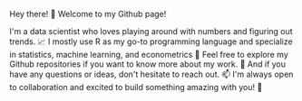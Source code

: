 Hey there! 👋 Welcome to my Github page! 

I'm a data scientist who loves playing around with numbers and figuring out trends. 📈
I mostly use R as my go-to programming language and specialize in statistics, machine learning, and econometrics 👷
Feel free to explore my Github repositories if you want to know more about my work. 🌟 
And if you have any questions or ideas, don't hesitate to reach out. 📫
I'm always open to collaboration and excited to build something amazing with you! 🚀


<!---
kayaozkur/kayaozkur is a ✨ special ✨ repository because its `README.md` (this file) appears on your GitHub profile.
You can click the Preview link to take a look at your changes.
--->
